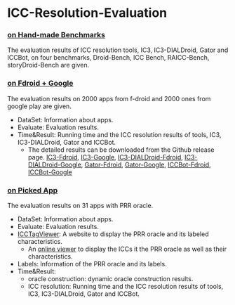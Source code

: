 # ICC-Resolution-Evaluation

### [on Hand-made Benchmarks](https://github.com/hanada31/ICC-Resolution-Evaluation/tree/main/on%20Hand-made%20Benchmarks)

The evaluation results  of ICC resolution tools, IC3, IC3-DIALDroid, Gator and ICCBot, on four benchmarks, Droid-Bench, ICC Bench, RAICC-Bench, storyDroid-Bench are given.



### [on Fdroid + Google](https://github.com/hanada31/ICC-Resolution-Evaluation/tree/main/on%20Fdroid%20%2B%20Google)

The evaluation results on 2000 apps from f-droid and 2000 ones from google play are given. 

- DataSet: Information about apps.
- Evaluate: Evaluation results.
- Time&Result: Running time and the ICC resolution results of tools, IC3, IC3-DIALDroid, Gator and ICCBot.
  - The detailed results can be downloaded from the Github release page.
[IC3-Fdroid](https://github.com/hanada31/ICC-Resolution-Evaluation/releases/download/Fdroid%2BGoogle/IC3-Fdroid.tar.gz), [IC3-Google](https://github.com/hanada31/ICC-Resolution-Evaluation/releases/download/Fdroid%2BGoogle/IC3-Google.tar.gz), [IC3-DIALDroid-Fdroid](https://github.com/hanada31/ICC-Resolution-Evaluation/releases/download/Fdroid%2BGoogle/IC3-DIALDroid-Fdroid.tar.gz), [IC3-DIALDroid-Google](https://github.com/hanada31/ICC-Resolution-Evaluation/releases/download/Fdroid%2BGoogle/IC3-DIALDroid-Google.tar.gz), [Gator-Fdroid](https://github.com/hanada31/ICC-Resolution-Evaluation/releases/download/Fdroid%2BGoogle/Gator-Fdroid.tar.gz), [Gator-Google](https://github.com/hanada31/ICC-Resolution-Evaluation/releases/download/Fdroid%2BGoogle/Gator-Google.tar.gz), [ICCBot-Fdroid](https://github.com/hanada31/ICC-Resolution-Evaluation/releases/download/Fdroid%2BGoogle/ICCBot-Fdroid.tar.gz), [ICCBot-Google](https://github.com/hanada31/ICC-Resolution-Evaluation/releases/download/Fdroid%2BGoogle/ICCBot-Google.tar.gz)    



### [on Picked App](https://github.com/hanada31/ICC-Resolution-Evaluation/tree/main/on%20Picked%20App)

The evaluation results on 31 apps with PRR oracle.

- DataSet: Information about apps.
- Evaluate: Evaluation results.
- [ICCTagViewer](https://github.com/hanada31/ICC-Resolution-Evaluation/tree/main/on%20Picked%20App/ICCViewer/README.md): A website to display the PRR oracle and its labeled characteristics.
  - An [online viewer](https://iccviewer.ldby.site) to display the ICCs it the PRR oracle as well as their characteristics.
- Labels: Information of the PRR oracle and its labels.
- Time&Result: 
  - oracle construction: dynamic oracle construction results.
  - ICC resolution: Running time and the ICC resolution results of tools, IC3, IC3-DIALDroid, Gator and ICCBot. 

​	
